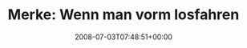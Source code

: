 ---
retweeted: false
source: <a href="http://twitter.com" rel="nofollow">Twitter Web Client</a>
entities:
  hashtags:
  - text: pechgehabt
    indices:
    - '90'
    - '101'
  - text: senseo
    indices:
    - '102'
    - '109'
  symbols: []
  user_mentions: []
  urls: []
display_text_range:
- '0'
- '109'
favorite_count: '0'
id_str: '849077712'
truncated: false
retweet_count: '0'
id: '849077712'
created_at: Thu Jul 03 07:48:51 +0000 2008
favorited: false
full_text: 'Merke: Wenn man vorm losfahren Kaffee braut, lege man ein _frisches_ Pad
  in die Maschine. #pechgehabt #senseo'
lang: de
tags:
- pechgehabt
- senseo
- pesos:twitter
date: '2008-07-03T07:48:51+00:00'
src: https://twitter.com/bascht/status/849077712
original_url: https://twitter.com/bascht/status/849077712
type: twitter_tweet
text: 'Merke: Wenn man vorm losfahren Kaffee braut, lege man ein _frisches_ Pad in
  die Maschine. #pechgehabt #senseo'
title: 'Merke: Wenn man vorm losfahren '

---